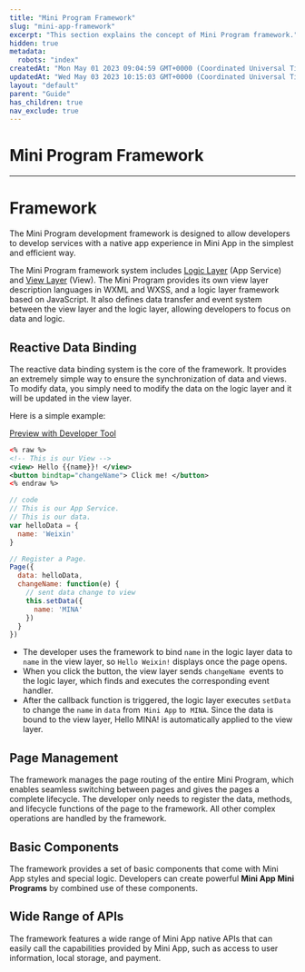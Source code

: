 ```yaml
---
title: "Mini Program Framework"
slug: "mini-app-framework"
excerpt: "This section explains the concept of Mini Program framework."
hidden: true
metadata: 
  robots: "index"
createdAt: "Mon May 01 2023 09:04:59 GMT+0000 (Coordinated Universal Time)"
updatedAt: "Wed May 03 2023 10:15:03 GMT+0000 (Coordinated Universal Time)"
layout: "default"
parent: "Guide"
has_children: true
nav_exclude: true
---
```

# Mini Program Framework 
*** 
# Framework

The Mini Program development framework is designed to allow developers to develop services with a native app experience in Mini App in the simplest and efficient way.

The Mini Program framework system includes [Logic Layer](<>) (App Service) and [View Layer](<>) (View). The Mini Program provides its own view layer description languages in WXML and WXSS, and a logic layer framework based on JavaScript. It also defines data transfer and event system between the view layer and the logic layer, allowing developers to focus on data and logic.

## Reactive Data Binding

The reactive data binding system is the core of the framework. It provides an extremely simple way to ensure the synchronization of data and views. To modify data, you simply need to modify the data on the logic layer and it will be updated in the view layer.

Here is a simple example:

[Preview with Developer Tool](<>)

```xml
<% raw %>
<!-- This is our View -->
<view> Hello {{name}}! </view>
<button bindtap="changeName"> Click me! </button>
<% endraw %>
```

```javascript
// code
// This is our App Service.
// This is our data.
var helloData = {
  name: 'Weixin'
}

// Register a Page.
Page({
  data: helloData,
  changeName: function(e) {
    // sent data change to view
    this.setData({
      name: 'MINA'
    })
  }
})
```

- The developer uses the framework to bind `name` in the logic layer data to `name` in the view layer, so `Hello Weixin!` displays once the page opens.
- When you click the button, the view layer sends `changeName `events to the logic layer, which finds and executes the corresponding event handler.
- After the callback function is triggered, the logic layer executes `setData` to change the `name` in `data` from` Mini App` to` MINA`. Since the data is bound to the view layer, Hello MINA! is automatically applied to the view layer.

## Page Management

The framework manages the page routing of the entire Mini Program, which enables seamless switching between pages and gives the pages a complete lifecycle. The developer only needs to register the data, methods, and lifecycle functions of the page to the framework. All other complex operations are handled by the framework.

## Basic Components

The framework provides a set of basic components that come with Mini App styles and special logic. Developers can create powerful **Mini App Mini Programs** by combined use of these components.

## Wide Range of APIs

The framework features a wide range of Mini App native APIs that can easily call the capabilities provided by Mini App, such as access to user information, local storage, and payment.
